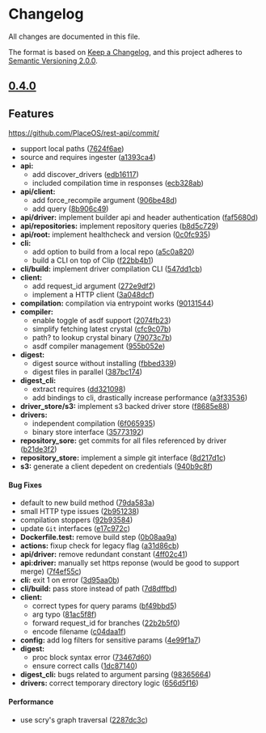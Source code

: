 # Changelog

All changes are documented in this file.

The format is based on [Keep a Changelog](https://keepachangelog.com/en/1.0.0/),
and this project adheres to [Semantic Versioning 2.0.0](https://semver.org/).

## [0.4.0](https://github.com/PlaceOS/build/compare/v0.1.1...v0.4.0)

## Features


https://github.com/PlaceOS/rest-api/commit/

*   support local paths ([7624f6ae](https://github.com/PlaceOS/rest-api/commit/7624f6ae))
*   source and requires ingester ([a1393ca4](https://github.com/PlaceOS/rest-api/commit/a1393ca4))
* **api:**
  *  add discover_drivers ([edb16117](https://github.com/PlaceOS/rest-api/commit/edb16117))
  *  included compilation time in responses ([ecb328ab](https://github.com/PlaceOS/rest-api/commit/ecb328ab))
* **api/client:**
  *  add force_recompile argument ([906be48d](https://github.com/PlaceOS/rest-api/commit/906be48d))
  *  add query ([8b906c49](https://github.com/PlaceOS/rest-api/commit/8b906c49))
* **api/driver:**  implement builder api and header authentication ([faf5680d](https://github.com/PlaceOS/rest-api/commit/faf5680d))
* **api/repositories:**  implement repository queries ([b8d5c729](https://github.com/PlaceOS/rest-api/commit/b8d5c729))
* **api/root:**  implement healthcheck and version ([0c0fc935](https://github.com/PlaceOS/rest-api/commit/0c0fc935))
* **cli:**
  *  add option to build from a local repo ([a5c0a820](https://github.com/PlaceOS/rest-api/commit/a5c0a820))
  *  build a CLI on top of Clip ([f22bb4b1](https://github.com/PlaceOS/rest-api/commit/f22bb4b1))
* **cli/build:**  implement driver compilation CLI ([547dd1cb](https://github.com/PlaceOS/rest-api/commit/547dd1cb))
* **client:**
  *  add request_id argument ([272e9df2](https://github.com/PlaceOS/rest-api/commit/272e9df2))
  *  implement a HTTP client ([3a048dcf](https://github.com/PlaceOS/rest-api/commit/3a048dcf))
* **compilation:**  compilation via entrypoint works ([90131544](https://github.com/PlaceOS/rest-api/commit/90131544))
* **compiler:**
  *  enable toggle of asdf support ([2074fb23](https://github.com/PlaceOS/rest-api/commit/2074fb23))
  *  simplify fetching latest crystal ([cfc9c07b](https://github.com/PlaceOS/rest-api/commit/cfc9c07b))
  *  path? to lookup crystal binary ([79073c7b](https://github.com/PlaceOS/rest-api/commit/79073c7b))
  *  asdf compiler management ([955b052e](https://github.com/PlaceOS/rest-api/commit/955b052e))
* **digest:**
  *  digest source without installing ([fbbed339](https://github.com/PlaceOS/rest-api/commit/fbbed339))
  *  digest files in parallel ([387bc174](https://github.com/PlaceOS/rest-api/commit/387bc174))
* **digest_cli:**
  *  extract requires ([dd321098](https://github.com/PlaceOS/rest-api/commit/dd321098))
  *  add bindings to cli, drastically increase performance ([a3f33536](https://github.com/PlaceOS/rest-api/commit/a3f33536))
* **driver_store/s3:**  implement s3 backed driver store ([f8685e88](https://github.com/PlaceOS/rest-api/commit/f8685e88))
* **drivers:**
  *  independent compilation ([6f065935](https://github.com/PlaceOS/rest-api/commit/6f065935))
  *  binary store interface ([35773192](https://github.com/PlaceOS/rest-api/commit/35773192))
* **repository_sore:**  get commits for all files referenced by driver ([b21de3f2](https://github.com/PlaceOS/rest-api/commit/b21de3f2))
* **repository_store:**  implement a simple git interface ([8d217d1c](https://github.com/PlaceOS/rest-api/commit/8d217d1c))
* **s3:**  generate a client depedent on credentials ([940b9c8f](https://github.com/PlaceOS/rest-api/commit/940b9c8f))

#### Bug Fixes

*   default to new build method ([79da583a](https://github.com/PlaceOS/rest-api/commit/79da583a))
*   small HTTP type issues ([2b951238](https://github.com/PlaceOS/rest-api/commit/2b951238))
*   compilation stoppers ([92b93584](https://github.com/PlaceOS/rest-api/commit/92b93584))
*   update `Git` interfaces ([e17c972c](https://github.com/PlaceOS/rest-api/commit/e17c972c))
* **Dockerfile.test:**  remove build step ([0b08aa9a](https://github.com/PlaceOS/rest-api/commit/0b08aa9a))
* **actions:**  fixup check for legacy flag ([a31d86cb](https://github.com/PlaceOS/rest-api/commit/a31d86cb))
* **api/driver:**  remove redundant constant ([4ff02c41](https://github.com/PlaceOS/rest-api/commit/4ff02c41))
* **api:driver:**  manually set https reponse (would be good to support merge) ([7f4ef55c](https://github.com/PlaceOS/rest-api/commit/7f4ef55c))
* **cli:**  exit 1 on error ([3d95aa0b](https://github.com/PlaceOS/rest-api/commit/3d95aa0b))
* **cli/build:**  pass store instead of path ([7d8dffbd](https://github.com/PlaceOS/rest-api/commit/7d8dffbd))
* **client:**
  *  correct types for query params ([bf49bbd5](https://github.com/PlaceOS/rest-api/commit/bf49bbd5))
  *  arg typo ([81ac5f8f](https://github.com/PlaceOS/rest-api/commit/81ac5f8f))
  *  forward request_id for branches ([22b2b5f0](https://github.com/PlaceOS/rest-api/commit/22b2b5f0))
  *  encode filename ([c04daa1f](https://github.com/PlaceOS/rest-api/commit/c04daa1f))
* **config:**  add log filters for sensitive params ([4e99f1a7](https://github.com/PlaceOS/rest-api/commit/4e99f1a7))
* **digest:**
  *  proc block syntax error ([73467d60](https://github.com/PlaceOS/rest-api/commit/73467d60))
  *  ensure correct calls ([1dc87140](https://github.com/PlaceOS/rest-api/commit/1dc87140))
* **digest_cli:**  bugs related to argument parsing ([98365664](https://github.com/PlaceOS/rest-api/commit/98365664))
* **drivers:**  correct temporary directory logic ([656d5f16](https://github.com/PlaceOS/rest-api/commit/656d5f16))

#### Performance

*   use scry's graph traversal ([2287dc3c](https://github.com/PlaceOS/rest-api/commit/2287dc3c))
